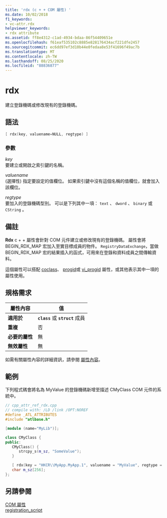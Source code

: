 ```yaml
---
title: 'rdx (c + + COM 屬性) '
ms.date: 10/02/2018
f1_keywords:
- vc-attr.rdx
helpviewer_keywords:
- rdx attribute
ms.assetid: ff8e4312-c1ad-4934-bdaa-86f54409651e
ms.openlocfilehash: f61eaf535102c8885e828176434acf221dfe2457
ms.sourcegitcommit: ec6dd97ef3d10b44e0fedaa8e53f41696f49ac7b
ms.translationtype: MT
ms.contentlocale: zh-TW
ms.lasthandoff: 08/25/2020
ms.locfileid: "88836877"
---
```

# <a name="rdx"></a>rdx

建立登錄機碼或修改現有的登錄機碼。

## <a name="syntax"></a>語法

```cpp
[ rdx(key, valuename=NULL, regtype) ]
```

### <a name="parameters"></a>參數

*key*<br/>
要建立或開啟之索引鍵的名稱。

*valuename*<br/>
 (選擇性) 指定要設定的值欄位。 如果索引鍵中沒有這個名稱的值欄位，就會加入該欄位。

*regtype*<br/>
要加入的登錄機碼型別。 可以是下列其中一項： `text` 、 `dword` 、 `binary` 或 `CString` 。

## <a name="remarks"></a>備註

**Rdx** c + + 屬性會針對 COM 元件建立或修改現有的登錄機碼。 屬性會將 BEGIN_RDX_MAP 宏加入至實目標成員的物件。 `RegistryDataExchange`，當做 BEGIN_RDX_MAP 宏的結果插入的函式，可用來在登錄和資料成員之間傳輸資料。

這個屬性可以搭配 [coclass](coclass.md)、 [progid](progid.md)或 [vi_progid](vi-progid.md) 屬性，或其他表示其中一項的屬性使用。

## <a name="requirements"></a>規格需求

| 屬性內容 | 值 |
|-|-|
|**適用於**|**`class`** 或 **`struct`** 成員|
|**重複**|否|
|**必要的屬性**|無|
|**無效屬性**|無|

如需有關屬性內容的詳細資訊，請參閱 [屬性內容](cpp-attributes-com-net.md#contexts)。

## <a name="example"></a>範例

下列程式碼會將名為 MyValue 的登錄機碼新增至描述 CMyClass COM 元件的系統中。

```cpp
// cpp_attr_ref_rdx.cpp
// compile with: /LD /link /OPT:NOREF
#define _ATL_ATTRIBUTES
#include "atlbase.h"

[module (name="MyLib")];

class CMyClass {
public:
   CMyClass() {
      strcpy_s(m_sz, "SomeValue");
   }

   [ rdx(key = "HKCR\\MyApp.MyApp.1", valuename = "MyValue", regtype = "text")]
   char m_sz[256];
};
```

## <a name="see-also"></a>另請參閱

[COM 屬性](com-attributes.md)<br/>
[registration_script](registration-script.md)
